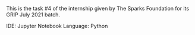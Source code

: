 This is the task #4 of the internship given by The Sparks Foundation for its GRIP July 2021 batch.

IDE: Jupyter Notebook
Language: Python


